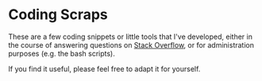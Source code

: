 # Coding Scraps
These are a few coding snippets or little tools that I've developed, either in the course of answering questions on [Stack Overflow][stackoverflow-aarond], or for administration purposes (e.g. the bash scripts).

If you find it useful, please feel free to adapt it for yourself.

[stackoverflow-aarond]: http://stackoverflow.com/users/1960180/aaron-d
